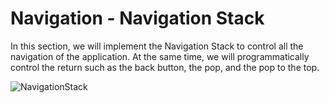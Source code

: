 # Navigation - Navigation Stack

In this section, we will implement the Navigation Stack to control all the navigation of the application. At the same time, we will programmatically control the return such as the back button, the pop, and the pop to the top.

![NavigationStack](https://github.com/igalarzaBTS/ReactNativeCourse/assets/94064400/491dee14-c9e3-4c5a-bd30-c869de33f59c)
